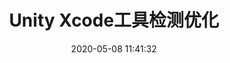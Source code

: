 ---
title: Unity Xcode工具检测优化
date: 2020-05-08 11:41:32
top: 515
categories:
- Unity优化
tags:
- Unity优化
---
